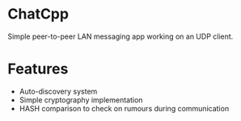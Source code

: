 # ChatCpp
Simple peer-to-peer LAN messaging app working on an UDP client.

# Features
- Auto-discovery system
- Simple cryptography implementation
- HASH comparison to check on rumours during communication
